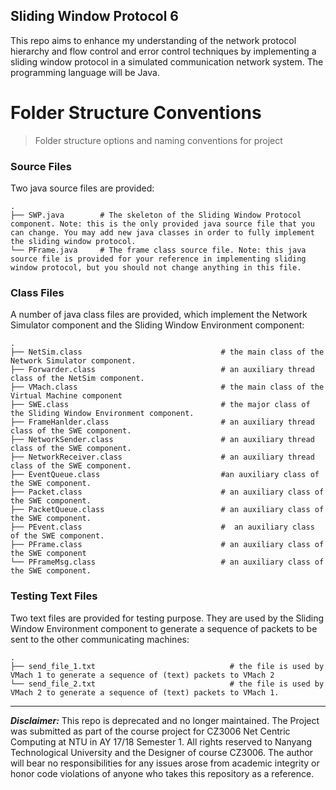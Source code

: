 ## Sliding Window Protocol 6
This repo aims to enhance my understanding of the network protocol hierarchy and flow control and error control techniques by implementing a sliding window protocol in a simulated communication network system. The programming language will be Java.


Folder Structure Conventions
============================

> Folder structure options and naming conventions for project

### Source Files

Two java source files are provided:

    .
    ├── SWP.java        # The skeleton of the Sliding Window Protocol component. Note: this is the only provided java source file that you can change. You may add new java classes in order to fully implement the sliding window protocol.
    └── PFrame.java     # The frame class source file. Note: this java source file is provided for your reference in implementing sliding window protocol, but you should not change anything in this file.


 ### Class Files
 
A number of java class files are provided, which implement the Network Simulator component and the Sliding Window Environment component:

    .
    ├── NetSim.class                               # the main class of the Network Simulator component.
    ├── Forwarder.class                            # an auxiliary thread class of the NetSim component.
    ├── VMach.class                                # the main class of the Virtual Machine component
    ├── SWE.class                                  # the major class of the Sliding Window Environment component.
    ├── FrameHanlder.class                         # an auxiliary thread class of the SWE component.
    ├── NetworkSender.class                        # an auxiliary thread class of the SWE component.
    ├── NetworkReceiver.class                      # an auxiliary thread class of the SWE component.
    ├── EventQueue.class                           #an auxiliary class of the SWE component.
    ├── Packet.class                               # an auxiliary class of the SWE component.
    ├── PacketQueue.class                          # an auxiliary class of the SWE component.
    ├── PEvent.class                               #  an auxiliary class of the SWE component.
    ├── PFrame.class                               # an auxiliary class of the SWE component
    └── PFrameMsg.class                            # an auxiliary class of the SWE component.


### Testing Text Files
 
Two text files are provided for testing purpose. They are used by the Sliding Window Environment component to generate a sequence of packets to be sent to the other communicating machines:


    .
    ├── send_file_1.txt                              # the file is used by VMach 1 to generate a sequence of (text) packets to VMach 2
    └── send_file_2.txt                              # the file is used by VMach 2 to generate a sequence of (text) packets to VMach 1.
    
****

***Disclaimer:*** This repo is deprecated and no longer maintained. The Project was submitted as part of the course project for CZ3006 Net Centric Computing at NTU in AY 17/18 Semester 1. All rights reserved to Nanyang Technological University and the Designer of course CZ3006. The author will bear no responsibilities for any issues arose from academic integrity or honor code violations of anyone who takes this repository as a reference.
